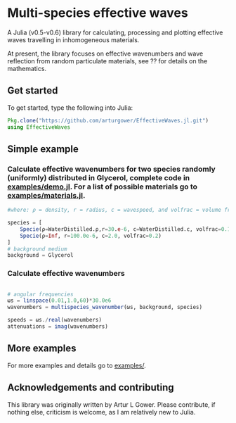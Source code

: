 # Multi-species effective waves

A Julia (v0.5-v0.6) library for calculating, processing and plotting effective waves travelling in inhomogeneous materials.

At present, the library focuses on effective wavenumbers and wave reflection from random particulate materials, see ?? for details on the mathematics.

## Get started
To get started, type the following into Julia:
```julia
Pkg.clone("https://github.com/arturgower/EffectiveWaves.jl.git")
using EffectiveWaves
```

## Simple example
### Calculate effective wavenumbers for two species randomly (uniformly) distributed in Glycerol, complete code in [examples/demo.jl](examples/demo.jl). For a list of possible materials go to [examples/materials.jl](examples/materials.jl).
```julia
#where: ρ = density, r = radius, c = wavespeed, and volfrac = volume fraction

species = [
    Specie(ρ=WaterDistilled.ρ,r=30.e-6, c=WaterDistilled.c, volfrac=0.1),
    Specie(ρ=Inf, r=100.0e-6, c=2.0, volfrac=0.2)
]
# background medium
background = Glycerol
```

### Calculate effective wavenumbers
```julia

# angular frequencies
ωs = linspace(0.01,1.0,60)*30.0e6
wavenumbers = multispecies_wavenumber(ωs, background, species)

speeds = ωs./real(wavenumbers)
attenuations = imag(wavenumbers)
```

## More examples
For more examples and details go to [examples/](examples/).

## Acknowledgements and contributing
This library was originally written by Artur L Gower.
Please contribute, if nothing else, criticism is welcome, as I am relatively new to Julia.
